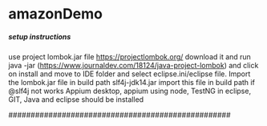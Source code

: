 # amazonDemo

##### setup instructions #####

use project lombok.jar file https://projectlombok.org/ download it and run java -jar <drag and drop lombok file> (https://www.journaldev.com/18124/java-project-lombok)
and click on install and move to IDE folder and select eclipse.ini/eclipse file.
Import the lombok.jar file in build path
slf4j-jdk14.jar import this file in build path if @slf4j not works
Appium desktop, appium using node, TestNG in eclipse, GIT, Java and eclipse should be installed

##################################################
